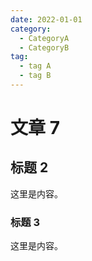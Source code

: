 ```yaml
---
date: 2022-01-01
category:
  - CategoryA
  - CategoryB
tag:
  - tag A
  - tag B
---
```


# 文章 7

## 标题 2

这里是内容。

### 标题 3

这里是内容。
